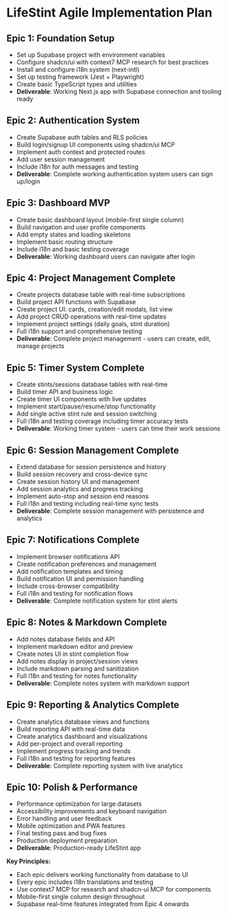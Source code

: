 # LifeStint Agile Implementation Plan

## Epic 1: Foundation Setup
- Set up Supabase project with environment variables
- Configure shadcn/ui with context7 MCP research for best practices
- Install and configure i18n system (next-intl)
- Set up testing framework (Jest + Playwright)
- Create basic TypeScript types and utilities
- **Deliverable**: Working Next.js app with Supabase connection and tooling ready

## Epic 2: Authentication System
- Create Supabase auth tables and RLS policies
- Build login/signup UI components using shadcn/ui MCP
- Implement auth context and protected routes
- Add user session management
- Include i18n for auth messages and testing
- **Deliverable**: Complete working authentication system users can sign up/login

## Epic 3: Dashboard MVP
- Create basic dashboard layout (mobile-first single column)
- Build navigation and user profile components
- Add empty states and loading skeletons
- Implement basic routing structure
- Include i18n and basic testing coverage
- **Deliverable**: Working dashboard users can navigate after login

## Epic 4: Project Management Complete
- Create projects database table with real-time subscriptions
- Build project API functions with Supabase
- Create project UI: cards, creation/edit modals, list view
- Add project CRUD operations with real-time updates
- Implement project settings (daily goals, stint duration)
- Full i18n support and comprehensive testing
- **Deliverable**: Complete project management - users can create, edit, manage projects

## Epic 5: Timer System Complete
- Create stints/sessions database tables with real-time
- Build timer API and business logic
- Create timer UI components with live updates
- Implement start/pause/resume/stop functionality
- Add single active stint rule and session switching
- Full i18n and testing coverage including timer accuracy tests
- **Deliverable**: Working timer system - users can time their work sessions

## Epic 6: Session Management Complete
- Extend database for session persistence and history
- Build session recovery and cross-device sync
- Create session history UI and management
- Add session analytics and progress tracking
- Implement auto-stop and session end reasons
- Full i18n and testing including real-time sync tests
- **Deliverable**: Complete session management with persistence and analytics

## Epic 7: Notifications Complete
- Implement browser notifications API
- Create notification preferences and management
- Add notification templates and timing
- Build notification UI and permission handling
- Include cross-browser compatibility
- Full i18n and testing for notification flows
- **Deliverable**: Complete notification system for stint alerts

## Epic 8: Notes & Markdown Complete
- Add notes database fields and API
- Implement markdown editor and preview
- Create notes UI in stint completion flow
- Add notes display in project/session views
- Include markdown parsing and sanitization
- Full i18n and testing for notes functionality
- **Deliverable**: Complete notes system with markdown support

## Epic 9: Reporting & Analytics Complete
- Create analytics database views and functions
- Build reporting API with real-time data
- Create analytics dashboard and visualizations
- Add per-project and overall reporting
- Implement progress tracking and trends
- Full i18n and testing for reporting features
- **Deliverable**: Complete reporting system with live analytics

## Epic 10: Polish & Performance
- Performance optimization for large datasets
- Accessibility improvements and keyboard navigation
- Error handling and user feedback
- Mobile optimization and PWA features
- Final testing pass and bug fixes
- Production deployment preparation
- **Deliverable**: Production-ready LifeStint app

**Key Principles:**
- Each epic delivers working functionality from database to UI
- Every epic includes i18n translations and testing
- Use context7 MCP for research and shadcn-ui MCP for components
- Mobile-first single column design throughout
- Supabase real-time features integrated from Epic 4 onwards